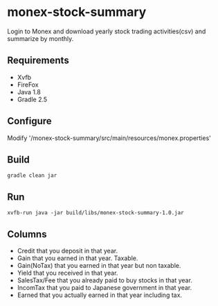 # monex-stock-summary
Login to Monex and download yearly stock trading activities(csv) and summarize by monthly.

## Requirements
+ Xvfb
+ FireFox
+ Java 1.8
+ Gradle 2.5

## Configure
Modify '/monex-stock-summary/src/main/resources/monex.properties'

## Build
``gradle clean jar``

## Run
``xvfb-run java -jar build/libs/monex-stock-summary-1.0.jar``

## Columns

- Credit that you deposit in that year.
- Gain that you earned in that year. Taxable.
- Gain(NoTax) that you earned in that year but non taxable.
- Yield that you received in that year.
- SalesTax/Fee that you already paid to buy stocks in that year.
- IncomTax that you paid to Japanese government in that year.
- Earned that you actually earned in that year including tax.

